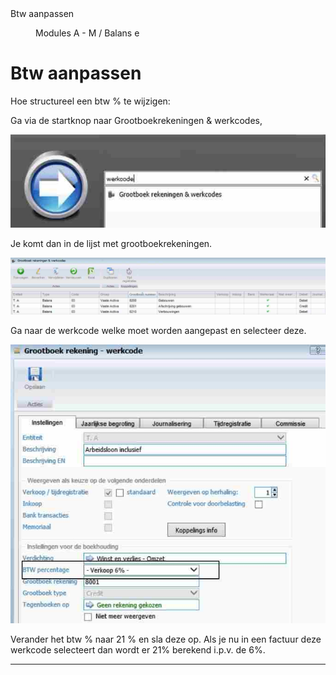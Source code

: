 <properties>
	<page>
		<title>Btw aanpassen</title>
		<description>Btw aanpassen</description>
	</page>
	<menu>
		<position>Modules A - M / Balans</position>
		<title>Btw aanpassen</title>
		<sort>e</sort>
	</menu>
</properties>

# Btw aanpassen #

Hoe structureel een btw % te wijzigen:

Ga via de startknop naar Grootboekrekeningen & werkcodes, 

![](images/1.jpg)

Je komt dan in de lijst met grootboekrekeningen.
 
![](images/2.jpg)

Ga naar de werkcode welke moet worden aangepast en selecteer deze.
 
![](images/3.jpg)

Verander het btw % naar 21 % en sla deze op. Als je nu in een factuur deze werkcode selecteert dan wordt er 21% berekend i.p.v. de 6%.

----------
